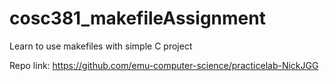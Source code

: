 # cosc381_makefileAssignment
Learn to use makefiles with simple C project

Repo link: https://github.com/emu-computer-science/practicelab-NickJGG
